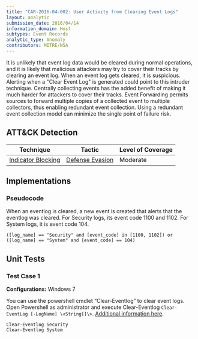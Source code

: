 ```yaml
---
title: "CAR-2016-04-002: User Activity from Clearing Event Logs"
layout: analytic
submission_date: 2016/04/14
information_domain: Host
subtypes: Event Records
analytic_type: Anomaly
contributors: MITRE/NSA
---
```


It is unlikely that event log data would be cleared during normal operations, and it is likely that malicious attackers may try to cover their tracks by clearing an event log. When an event log gets cleared, it is suspicious. Alerting when a "Clear Event Log" is generated could point to this intruder technique. Centrally collecting events has the added benefit of making it much harder for attackers to cover their tracks. Event Forwarding permits sources to forward multiple copies of a collected event to multiple collectors, thus enabling redundant event collection. Using a redundant event collection model can minimize the single point of failure risk.

## ATT&CK Detection

|Technique |Tactic |Level of Coverage |
|---|---|---|
|[Indicator Blocking](https://attack.mitre.org/techniques/T1054/)|[Defense Evasion](https://attack.mitre.org/tactics/TA0005/)|Moderate|


## Implementations

### Pseudocode

When an eventlog is cleared, a new event is created that alerts that the eventlog was cleared. For Security logs, its event code 1100 and 1102. For System logs, it is event code 104.


```
([log_name] == "Security" and [event_code] in [1100, 1102]) or
([log_name] == "System" and [event_code] == 104)
```



## Unit Tests

### Test Case 1

**Configurations:** Windows 7

You can use the powershell cmdlet “Clear-Eventlog” to clear event logs. Open Powershell as administrator and execute Clear-Eventlog `Clear-EventLog [-LogName] \<String[]\>`. [Additional information here](https://technet.microsoft.com/en-us/library/hh849789.aspx).

```
Clear-Eventlog Security
Clear-Eventlog System
```
